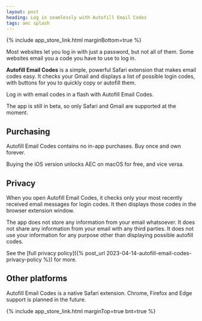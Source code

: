 ```yaml
---
layout: post
heading: Log in seamlessly with Autofill Email Codes
tags: aec splash
---
```


{% include app_store_link.html marginBottom=true %}

Most websites let you log in with just a password, but not all of them. Some websites email you a code you have to use to log in. 

**Autofill Email Codes** is a simple, powerful Safari extension that makes email codes easy. It checks your Gmail and displays a list of possible login codes, with buttons for you to quickly copy or autofill them. 

Log in with email codes in a flash with Autofill Email Codes.

The app is still in beta, so only Safari and Gmail are supported at the moment. 

## Purchasing

Autofill Email Codes contains no in-app purchases. Buy once and own forever.

Buying the iOS version unlocks AEC on macOS for free, and vice versa. 

## Privacy

When you open Autofill Email Codes, it checks only your most recently received email messages for login codes. It then displays those codes in the browser extension window. 

The app does not store any information from your email whatsoever. It does not share any information from your email with any third parties. It does not use your information for any purpose other than displaying possible autofill codes. 

See the [full privacy policy]({% post_url 2023-04-14-autofill-email-codes-privacy-policy %}) for more.

## Other platforms

Autofill Email Codes is a native Safari extension. Chrome, Firefox and Edge support is planned in the future. 

{% include app_store_link.html marginTop=true bnt=true %}